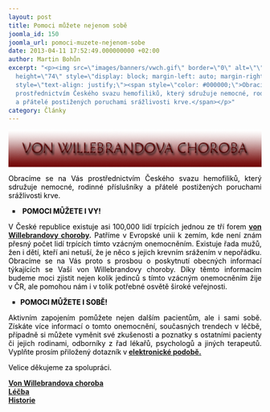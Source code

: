 ```yaml
---
layout: post
title: Pomoci můžete nejenom sobě
joomla_id: 150
joomla_url: pomoci-muzete-nejenom-sobe
date: 2013-04-11 17:52:49.000000000 +02:00
author: Martin Bohůn
excerpt: "<p><img src=\"images/banners/vwch.gif\" border=\"0\" alt=\"\" width=\"636\"
  height=\"74\" style=\"display: block; margin-left: auto; margin-right: auto;\" /></p>\r\n<p
  style=\"text-align: justify;\"><span style=\"color: #000000;\">Obracíme se na Vás
  prostřednictvím Českého svazu hemofiliků, který sdružuje nemocné, rodinné příslušníky
  a přátelé postižených poruchami srážlivosti krve.</span></p>"
category: Články
---
```

<p><img src="images/banners/vwch.gif" border="0" alt="" width="636" height="74" style="display: block; margin-left: auto; margin-right: auto;" /></p>

<p style="text-align: justify;"><span style="color: #000000;">Obracíme se na Vás prostřednictvím Českého svazu hemofiliků, který sdružuje nemocné, rodinné příslušníky a přátelé postižených poruchami srážlivosti krve.</span></p>



<ul style="list-style-type: square;">

<li> <strong><span style="color: #000000;">POMOCI MŮŽETE I VY!</span> </strong></li>

</ul>

<p style="text-align: justify;"><span style="color: #000000;">V České republice existuje asi 100,000 lidí trpících jednou ze tří forem</span> <strong><a href="http://www.hemofilici.cz/index.php/cs/accordion-c/vonwillebrand-choroba" target="_blank" title="o von Willebrandově chorobě">von </a><a href="http://www.hemofilici.cz/index.php/cs/accordion-c/vonwillebrand-choroba" target="_blank" title="o von Willebrandově chorobě">Willebrandovy choroby</a>.</strong> <span style="color: #000000;">Patříme v Evropské unii k zemím, kde není znám přesný počet lidí trpících tímto vzácným onemocněním. Existuje řada mužů, žen i dětí, kteří ani netuší, že je něco s jejich krevním srážením v nepořádku. Obracíme se na Vás proto s prosbou o poskytnutí obecných informací týkajících se Vaší von Willebrandovy choroby. Díky těmto informacím budeme moci zjistit nejen kolik jedinců s tímto vzácným onemocněním žije v ČR, ale pomohou nám i v tolik potřebné osvětě široké veřejnosti.</span></p>

<ul style="list-style-type: square;">

<li><span style="color: #000000;"><strong>POMOCI MŮŽETE I SOBĚ!</strong></span></li>

</ul>

<p style="text-align: justify;"><span style="color: #000000;">Aktivním zapojením pomůžete nejen dalším pacientům, ale i sami sobě. Získáte více informací o tomto onemocnění, současných trendech v léčbě, případně si můžete vyměnit své zkušenosti a poznatky s ostatními pacienty či jejich rodinami, odborníky z řad lékařů, psychologů a jiných terapeutů. Vyplňte prosím přiložený dotazník v</span><strong> <a href="index.php/cs/?option=com_chronoforms&amp;chronoform=von-Willebrandova-choroba" target="_blank" title="Dotazník vWch">elektronické podobě.</a></strong></p>

<p><span style="color: #000000;">Velice děkujeme za spolupráci. <br /></span></p>

<p><span style="color: #000000;"><strong><a href="http://www.hemofilici.cz/index.php/cs/accordion-c/vonwillebrand-choroba" target="_blank" title="o von Willebrandově chorobě">Von Willebrandova choroba</a></strong><br /><strong><a href="http://www.hemofilici.cz/index.php/cs/accordion-c/lecba-von" target="_blank" title="Léčba von Willebrandovy choroby">Léčba</a></strong><br /><strong><a href="http://www.hemofilici.cz/index.php/cs/accordion-c/historie-von" target="_blank" title="Historie von Willebrandovy choroby">Historie</a></strong><br /></span></p>
